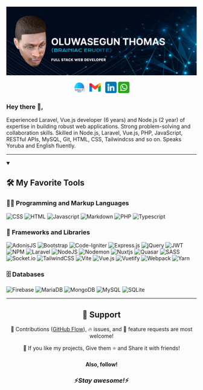 <p>
  <a href="https://github.com/brainiacerudite/brainiacerudite/blob/main/BRAINIAC_BANNER.png">
    <img src="https://github.com/brainiacerudite/brainiacerudite/blob/main/BRAINIAC_BANNER.png" alt="Banner about Brainiac Erudite">
  </a>
</p>

<p align='center'>
  <a href="https://github.com/brainiacerudite"><img height="30" src="https://github.com/brainiacerudite/brainiacerudite/blob/main/web-link.png"></a>&nbsp;&nbsp;
  <a href="mailto:brainiachades@gmail.com"><img height="30" src="https://github.com/brainiacerudite/brainiacerudite/blob/main/gmail.png"></a>&nbsp;&nbsp;
  <a href="https://www.linkedin.com/in/brainiace"><img height="30" src="https://github.com/brainiacerudite/brainiacerudite/blob/main/linkedin.png"></a>
  <a href="https://wa.me/qr/VXZTUM645IQ6G1"><img height="30" src="https://github.com/brainiacerudite/brainiacerudite/blob/main/whatsapp.png"></a>
</p>

### Hey there 👋,

Experienced Laravel, Vue.js developer (6 years) and Node.js (2 year) of expertise in building robust web applications. Strong problem-solving and collaboration skills. Skilled in Node.js, Laravel, Vue.js, PHP, JavaScript, RESTful APIs, MySQL, Git, HTML, CSS, Tailwindcss and so on. Speaks Yoruba and English fluently.

---

<details open>
  <summary><h2>🛠️ My Favorite Tools</h2></summary>

  <h3>👨‍💻 Programming and Markup Languages</h3>
  <p>
      <img alt="CSS" src="https://img.shields.io/badge/css3-%231572B6.svg?style=for-the-badge&logo=css3&logoColor=white">
      <img alt="HTML" src="https://img.shields.io/badge/html5-%23E34F26.svg?style=for-the-badge&logo=html5&logoColor=white">
      <img alt="Javascript" src="https://img.shields.io/badge/javascript-%23323330.svg?style=for-the-badge&logo=javascript&logoColor=%23F7DF1E">
      <img alt="Markdown" src="https://img.shields.io/badge/markdown-%23000000.svg?style=for-the-badge&logo=markdown&logoColor=white">
      <img alt="PHP" src="https://img.shields.io/badge/php-%23777BB4.svg?style=for-the-badge&logo=php&logoColor=white">
      <img alt="Typescript" src="https://img.shields.io/badge/typescript-%23007ACC.svg?style=for-the-badge&logo=typescript&logoColor=white">
  </p>

  <h3>🧰 Frameworks and Libraries</h3>
  <p>
      <img alt="AdonisJS" src="https://img.shields.io/badge/adonisjs-%23220052.svg?style=for-the-badge&logo=adonisjs&logoColor=white">
      <img alt="Bootstrap" src="https://img.shields.io/badge/bootstrap-%238511FA.svg?style=for-the-badge&logo=bootstrap&logoColor=white">
      <img alt="Code-Igniter" src="https://img.shields.io/badge/CodeIgniter-%23EF4223.svg?style=for-the-badge&logo=codeIgniter&logoColor=white">
      <img alt="Express.js" src="https://img.shields.io/badge/express.js-%23404d59.svg?style=for-the-badge&logo=express&logoColor=%2361DAFB">
      <img alt="jQuery" src="https://img.shields.io/badge/jquery-%230769AD.svg?style=for-the-badge&logo=jquery&logoColor=white">
      <img alt="JWT" src="https://img.shields.io/badge/JWT-black?style=for-the-badge&logo=JSON%20web%20tokens">
      <img alt="NPM" src="https://img.shields.io/badge/NPM-%23CB3837.svg?style=for-the-badge&logo=npm&logoColor=white">
      <img alt="Laravel" src="https://img.shields.io/badge/laravel-%23FF2D20.svg?style=for-the-badge&logo=laravel&logoColor=white">
      <img alt="NodeJS" src="https://img.shields.io/badge/node.js-6DA55F?style=for-the-badge&logo=node.js&logoColor=white">
      <img alt="Nodemon" src="https://img.shields.io/badge/NODEMON-%23323330.svg?style=for-the-badge&logo=nodemon&logoColor=%BBDEAD">
      <img alt="Nuxtjs" src="https://img.shields.io/badge/Nuxt-002E3B?style=for-the-badge&logo=nuxtdotjs&logoColor=#00DC82">
      <img alt="Quasar" src="https://img.shields.io/badge/Quasar-16B7FB?style=for-the-badge&logo=quasar&logoColor=black">
      <img alt="SASS" src="https://img.shields.io/badge/SASS-hotpink.svg?style=for-the-badge&logo=SASS&logoColor=white">
      <img alt="Socket.io" src="https://img.shields.io/badge/Socket.io-black?style=for-the-badge&logo=socket.io&badgeColor=010101">
      <img alt="TailwindCSS" src="https://img.shields.io/badge/tailwindcss-%2338B2AC.svg?style=for-the-badge&logo=tailwind-css&logoColor=white">
      <img alt="Vite" src="https://img.shields.io/badge/vite-%23646CFF.svg?style=for-the-badge&logo=vite&logoColor=white">
      <img alt="Vue.js" src="https://img.shields.io/badge/vuejs-%2335495e.svg?style=for-the-badge&logo=vuedotjs&logoColor=%234FC08D">
      <img alt="Vuetify" src="https://img.shields.io/badge/Vuetify-1867C0?style=for-the-badge&logo=vuetify&logoColor=AEDDFF">
      <img alt="Webpack" src="https://img.shields.io/badge/webpack-%238DD6F9.svg?style=for-the-badge&logo=webpack&logoColor=black">
      <img alt="Yarn" src="https://img.shields.io/badge/yarn-%232C8EBB.svg?style=for-the-badge&logo=yarn&logoColor=white">
  </p>

  <h3>🗄️ Databases</h3>

  <p>
      <img alt="Firebase" src="https://img.shields.io/badge/firebase-a08021?style=for-the-badge&logo=firebase&logoColor=ffcd34">
      <img alt="MariaDB" src="https://img.shields.io/badge/MariaDB-003545?style=for-the-badge&logo=mariadb&logoColor=white">
      <img alt="MongoDB" src ="https://img.shields.io/badge/MongoDB-%234ea94b.svg?style=for-the-badge&logo=mongodb&logoColor=white">
      <img alt="MySQL" src="https://img.shields.io/badge/mysql-4479A1.svg?style=for-the-badge&logo=mysql&logoColor=white">
      <img alt="SQLite" src ="https://img.shields.io/badge/sqlite-%2307405e.svg?style=for-the-badge&logo=sqlite&logoColor=white">
  </p>
</details>

---

<h2 align="center">🤝 Support</h2>

<p align="center">🎀 Contributions (<a href="https://guides.github.com/introduction/flow" title="GitHub flow">GitHub Flow</a>), 🔥 issues, and 🥮 feature requests are most welcome!</p>
<p align="center">💙 If you like my projects, Give them ⭐ and Share it with friends!</p>
</p>
<h4 align="center">Also, follow!</h4>
<h3 align='center'>⚡️<i>Stay awesome!</i>⚡️</h3>